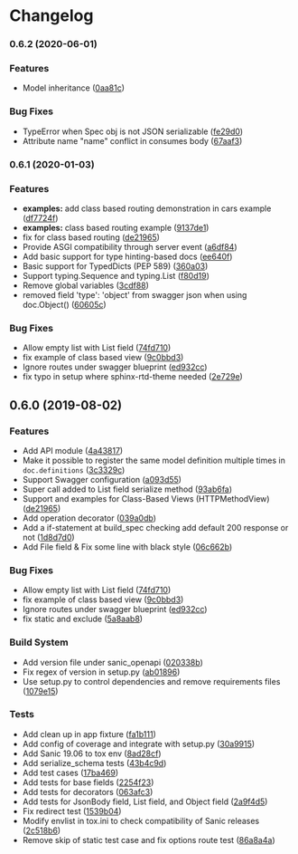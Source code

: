 # Changelog

### 0.6.2 (2020-06-01)

### Features

* Model inheritance ([0aa81c](https://github.com/sanic-org/sanic-openapi/commit/0aa81c83754767c78444c3d01d548305858d8a22))

### Bug Fixes

* TypeError when Spec obj is not JSON serializable ([fe29d0](https://github.com/sanic-org/sanic-openapi/commit/fe29d07ccb0e02ec0be6496e971946269b2d7907))
* Attribute name "name" conflict in consumes body ([67aaf3](https://github.com/sanic-org/sanic-openapi/commit/67aaf34eca5e339c349ef65bd0392cb8a97f184e))

### 0.6.1 (2020-01-03)


### Features

* **examples:** add class based routing demonstration in cars example ([df7724f](https://github.com/chenjr0719/sanic-openapi/commit/df7724fa344a8feefede5168541433e19e969b5c))
* **examples:** class based routing example ([9137de1](https://github.com/chenjr0719/sanic-openapi/commit/9137de14037778e0588853cb83a1ded2e645845f))
* fix for class based routing ([de21965](https://github.com/chenjr0719/sanic-openapi/commit/de21965a8e94e1f73efa8bd420a8d39367fa7f26))
* Provide ASGI compatibility through server event ([a6df84](https://github.com/sanic-org/sanic-openapi/pull/130))
* Add basic support for type hinting-based docs ([ee640f](https://github.com/sanic-org/sanic-openapi/pull/129))
* Basic support for TypedDicts (PEP 589) ([360a03](https://github.com/sanic-org/sanic-openapi/pull/134))
* Support typing.Sequence and typing.List ([f80d19](https://github.com/sanic-org/sanic-openapi/pull/136))
* Remove global variables ([3cdf88](https://github.com/sanic-org/sanic-openapi/pull/140))
* removed field 'type': 'object' from swagger json when using doc.Object() ([60605c](https://github.com/sanic-org/sanic-openapi/pull/149))

### Bug Fixes

* Allow empty list with List field ([74fd710](https://github.com/chenjr0719/sanic-openapi/commit/74fd71081a725d58545322dc2105c540de004529))
* fix example of class based view ([9c0bbd3](https://github.com/chenjr0719/sanic-openapi/commit/9c0bbd3a7e0ec2dfd999d6fbe14c2c1dedf36a29))
* Ignore routes under swagger blueprint ([ed932cc](https://github.com/chenjr0719/sanic-openapi/commit/ed932cca7286e59d8ac854a5dd0cf314c98ac688))
* fix typo in setup where sphinx-rtd-theme needed ([2e729e](https://github.com/sanic-org/sanic-openapi/pull/139))

## 0.6.0 (2019-08-02)

### Features

* Add API module ([4a43817](https://github.com/sanic-org/sanic-openapi/pull/111))
* Make it possible to register the same model definition multiple times in `doc.definitions` ([3c3329c](https://github.com/sanic-org/sanic-openapi/pull/110))
* Support Swagger configuration ([a093d55](https://github.com/sanic-org/sanic-openapi/pull/100))
* Super call added to List field serialize method ([93ab6fa](https://github.com/sanic-org/sanic-openapi/pull/93))
* Support and examples for Class-Based Views (HTTPMethodView) ([de21965](https://github.com/sanic-org/sanic-openapi/pull/64))
* Add operation decorator ([039a0db](https://github.com/sanic-org/sanic-openapi/pull/95))
* Add a if-statement at build_spec checking add default 200 response or not ([1d8d7d0](https://github.com/sanic-org/sanic-openapi/pull/116))
* Add File field & Fix some line with black style ([06c662b](https://github.com/sanic-org/sanic-openapi/pull/120))

### Bug Fixes

* Allow empty list with List field ([74fd710](https://github.com/chenjr0719/sanic-openapi/commit/74fd710))
* fix example of class based view ([9c0bbd3](https://github.com/chenjr0719/sanic-openapi/commit/9c0bbd3))
* Ignore routes under swagger blueprint ([ed932cc](https://github.com/chenjr0719/sanic-openapi/commit/ed932cc))
* fix static and exclude ([5a8aab8](https://github.com/sanic-org/sanic-openapi/pull/80))


### Build System

* Add version file under sanic_openapi ([020338b](https://github.com/chenjr0719/sanic-openapi/commit/020338b))
* Fix regex of version in setup.py ([ab01896](https://github.com/chenjr0719/sanic-openapi/commit/ab01896))
* Use setup.py to control dependencies and remove requirements files ([1079e15](https://github.com/chenjr0719/sanic-openapi/commit/1079e15))


### Tests

* Add clean up in app fixture ([fa1b111](https://github.com/chenjr0719/sanic-openapi/commit/fa1b111))
* Add config of coverage and integrate with setup.py ([30a9915](https://github.com/chenjr0719/sanic-openapi/commit/30a9915))
* Add Sanic 19.06 to tox env ([8ad28cf](https://github.com/chenjr0719/sanic-openapi/commit/8ad28cf))
* Add serialize_schema tests ([43b4c9d](https://github.com/chenjr0719/sanic-openapi/commit/43b4c9d))
* Add test cases ([17ba469](https://github.com/chenjr0719/sanic-openapi/commit/17ba469))
* Add tests for base fields ([2254f23](https://github.com/chenjr0719/sanic-openapi/commit/2254f23))
* Add tests for decorators ([063afc3](https://github.com/chenjr0719/sanic-openapi/commit/063afc3))
* Add tests for JsonBody field, List field, and Object field ([2a9f4d5](https://github.com/chenjr0719/sanic-openapi/commit/2a9f4d5))
* Fix redirect test ([1539b04](https://github.com/chenjr0719/sanic-openapi/commit/1539b04))
* Modify envlist in tox.ini to check compatibility of Sanic releases ([2c518b6](https://github.com/chenjr0719/sanic-openapi/commit/2c518b6))
* Remove skip of static test case and fix options route test ([86a8a4a](https://github.com/chenjr0719/sanic-openapi/commit/86a8a4a))

